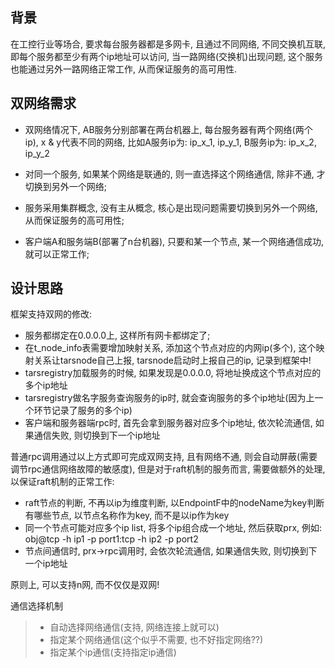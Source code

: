 
## 背景

在工控行业等场合, 要求每台服务器都是多网卡, 且通过不同网络, 不同交换机互联, 即每个服务都至少有两个ip地址可以访问, 当一路网络(交换机)出现问题, 这个服务也能通过另外一路网络正常工作, 从而保证服务的高可用性.

## 双网络需求

- 双网络情况下, AB服务分别部署在两台机器上, 每台服务器有两个网络(两个ip), x & y代表不同的网络,  比如A服务ip为: ip_x_1, ip_y_1,  B服务ip为: ip_x_2, ip_y_2
- 对同一个服务, 如果某个网络是联通的, 则一直选择这个网络通信, 除非不通, 才切换到另外一个网络;
- 服务采用集群概念, 没有主从概念, 核心是出现问题需要切换到另外一个网络, 从而保证服务的高可用性;

- 客户端A和服务端B(部署了n台机器), 只要和某一个节点, 某一个网络通信成功, 就可以正常工作;

## 设计思路

框架支持双网的修改:
- 服务都绑定在0.0.0.0上, 这样所有网卡都绑定了;
- 在t_node_info表需要增加映射关系, 添加这个节点对应的内网ip(多个), 这个映射关系让tarsnode自己上报, tarsnode启动时上报自己的ip, 记录到框架中!
- tarsregistry加载服务的时候, 如果发现是0.0.0.0, 将地址换成这个节点对应的多个ip地址
- tarsregistry做名字服务查询服务的ip时, 就会查询服务的多个ip地址(因为上一个环节记录了服务的多个ip)
- 客户端和服务器端rpc时, 首先会拿到服务器对应多个ip地址, 依次轮流通信, 如果通信失败, 则切换到下一个ip地址

普通rpc调用通过以上方式即可完成双网支持, 且有网络不通, 则会自动屏蔽(需要调节rpc通信网络故障的敏感度), 但是对于raft机制的服务而言, 需要做额外的处理, 以保证raft机制的正常工作:
- raft节点的判断, 不再以ip为维度判断, 以EndpointF中的nodeName为key判断有哪些节点, 以节点名称作为key, 而不是以ip作为key
- 同一个节点可能对应多个ip list, 将多个ip组合成一个地址, 然后获取prx, 例如: obj@tcp -h ip1 -p port1:tcp -h ip2 -p port2
- 节点间通信时, prx->rpc调用时, 会依次轮流通信, 如果通信失败, 则切换到下一个ip地址

原则上, 可以支持n网, 而不仅仅是双网!

通信选择机制
>- 自动选择网络通信(支持, 网络连接上就可以)
>- 指定某个网络通信(这个似乎不需要, 也不好指定网络??)
>- 指定某个ip通信(支持指定ip通信)